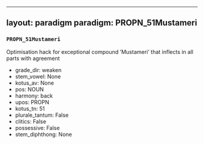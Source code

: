 
---
layout: paradigm
paradigm: PROPN_51Mustameri
---
### ` PROPN_51Mustameri `

Optimisation hack for exceptional compound ’Mustameri’ that inflects in all parts with agreement
* grade_dir: weaken
* stem_vowel: None
* kotus_av: None
* pos: NOUN
* harmony: back
* upos: PROPN
* kotus_tn: 51
* plurale_tantum: False
* clitics: False
* possessive: False
* stem_diphthong: None
